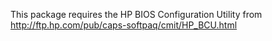 This package requires the HP BIOS Configuration Utility from http://ftp.hp.com/pub/caps-softpaq/cmit/HP_BCU.html
